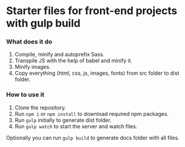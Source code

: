 # Starter files for front-end projects with gulp build

### What does it do

1. Compile, minify and autoprefix Sass.
2. Transpile JS with the help of babel and minify it.
3. Minify images.
4. Copy everything (html, css, js, images, fonts) from src folder to dist folder.

### How to use it

1. Clone the repository.
2. Run `npm i` or `npm install` to download required npm packages.
3. Run `gulp` initially to generate dist folder.
4. Run `gulp watch` to start the server and watch files.

Optionally you can run `gulp build` to generate docs folder with all files.
